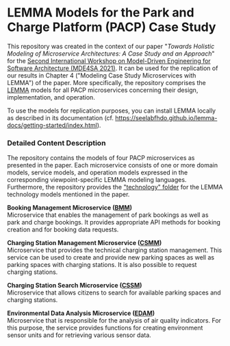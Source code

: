 # LEMMA Models for the Park and Charge Platform (PACP) Case Study

This repository was created in the context of our paper "*Towards Holistic Modeling of Microservice Architectures: A Case Study and an Approach*"  for the [Second International Workshop on Model-Driven Engineering for Software Architecture (MDE4SA 2021)](http://mde4sa2021.disim.univaq.it/). It can be used for the replication of our results in Chapter 4 ("Modeling Case Study Microservices with LEMMA") of the paper. More specifically, the repository comprises the [LEMMA](https://github.com/SeelabFhdo/lemma) models for all PACP microservices concerning their design, implementation, and operation.

To use the models for replication purposes, you can install LEMMA locally as described in its documentation (cf. https://seelabfhdo.github.io/lemma-docs/getting-started/index.html). 


### Detailed Content Description
The repository contains the models of four PACP microservices as presented in the paper. Each microservice consists of one or more domain models, service models, and operation models expressed in the corresponding  viewpoint-specific LEMMA modeling languages. Furthermore, the repository provides the ["technology" folder](https://github.com/SeelabFhdo/mde4sa-2021/tree/master/technology) for the LEMMA technology models mentioned in the paper.

**Booking Management Microservice ([BMM](https://github.com/SeelabFhdo/mde4sa-2021/tree/master/Booking%20Management%20Microservice))**<br/>
Microservice that enables the management of park bookings as well as park and charge bookings. It provides appropriate API methods for booking creation and for booking data requests.

**Charging Station Management Microservice ([CSMM](https://github.com/SeelabFhdo/mde4sa-2021/tree/master/Charging%20Station%20Management%20Microservice))**<br/>
Microservice that provides the technical charging station management. This service can be used to create and provide new parking spaces as well as parking spaces with charging stations. It is also possible to request charging stations.

**Charging Station Search Microservice ([CSSM](https://github.com/SeelabFhdo/mde4sa-2021/tree/master/Charging%20Station%20Search%20Microservice))**<br/>
Microservice that allows citizens to search for available parking spaces and charging stations. 

**Environmental Data Analysis Microservice ([EDAM](https://github.com/SeelabFhdo/mde4sa-2021/tree/master/Environmental%20Data%20Analysis%20Microservice))**<br/>
Microservice that is responsible for the analysis of air quality indicators. For this purpose, the service provides functions for creating environment sensor units and for retrieving various sensor data.
